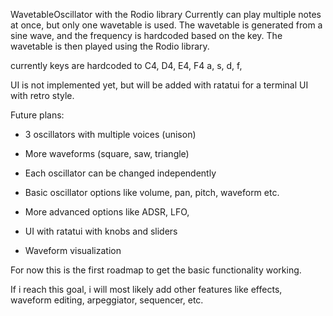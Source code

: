 WavetableOscillator with the Rodio library
Currently can play multiple notes at once,
but only one wavetable is used.
The wavetable is generated from a sine wave,
and the frequency is hardcoded based on the key.
The wavetable is then played using the Rodio library.

currently keys are hardcoded to
C4, D4, E4, F4
a,  s,  d,  f,

UI is not implemented yet, but will be added with
ratatui for a terminal UI with retro style.

Future plans:
- 3 oscillators with multiple voices (unison)
- More waveforms (square, saw, triangle)
- Each oscillator can be changed independently
- Basic oscillator options like volume, pan, pitch, waveform etc.
- More advanced options like ADSR, LFO,

- UI with ratatui with knobs and sliders
- Waveform visualization

For now this is the first roadmap to get the basic
functionality working.

If i reach this goal, i will most likely add other
features like effects, waveform editing, arpeggiator,
sequencer, etc.
